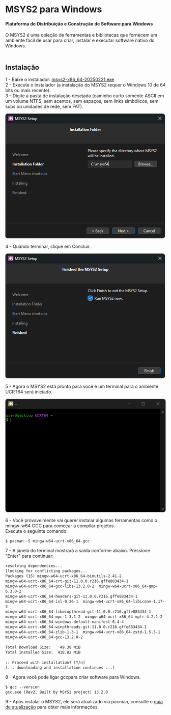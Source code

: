 # MSYS2 para Windows

<h4>Plataforma de Distribuição e Construção de Software para Windows</h2>
O MSYS2 é uma coleção de ferramentas e bibliotecas que fornecem um ambiente fácil de usar para criar, instalar e executar software nativo do Windows.
<br/><br/>

## Instalação
1 -	Baixe o instalador: <a href="https://github.com/msys2/msys2-installer/releases/download/2025-02-21/msys2-x86_64-20250221.exe">msys2-x86_64-20250221.exe</a>  
2 - Execute o instalador (a instalação do MSYS2 requer o Windows 10 de 64 bits ou mais recente).  
3 -	Digite a pasta de instalação desejada (caminho curto somente ASCII em um volume NTFS, sem acentos, sem espaços, sem links simbólicos, sem subs ou unidades de rede, sem FAT).  

<img src="https://github.com/CleyltonAlcantara/CleyltonAlcantara/blob/main/MSYS/Captura1.png">

4 - Quando terminar, clique em Concluir.  

<img src="https://github.com/CleyltonAlcantara/CleyltonAlcantara/blob/main/MSYS/Captura2.png">

5 - Agora o MSYS2 está pronto para você e um terminal para o ambiente UCRT64 será iniciado.  

<img src="https://github.com/CleyltonAlcantara/CleyltonAlcantara/blob/main/MSYS/Captura3.png">

6 - Você provavelmente vai querer instalar algumas ferramentas como o mingw-w64 GCC para começar a compilar projetos.  
Execute o seguinte comando:  

    $ pacman -S mingw-w64-ucrt-x86_64-gcc

7 - A janela do terminal mostrará a saída conforme abaixo. Pressione "Enter" para continuar:

    resolving dependencies...
    1looking for conflicting packages...
    Packages (15) mingw-w64-ucrt-x86_64-binutils-2.41-2
    mingw-w64-ucrt-x86_64-crt-git-11.0.0.r216.gffe883434-1
    mingw-w64-ucrt-x86_64-gcc-libs-13.2.0-2  mingw-w64-ucrt-x86_64-gmp-6.3.0-2
    mingw-w64-ucrt-x86_64-headers-git-11.0.0.r216.gffe883434-1
    mingw-w64-ucrt-x86_64-isl-0.26-1  mingw-w64-ucrt-x86_64-libiconv-1.17-3
    mingw-w64-ucrt-x86_64-libwinpthread-git-11.0.0.r216.gffe883434-1
    mingw-w64-ucrt-x86_64-mpc-1.3.1-2  mingw-w64-ucrt-x86_64-mpfr-4.2.1-2
    mingw-w64-ucrt-x86_64-windows-default-manifest-6.4-4
    mingw-w64-ucrt-x86_64-winpthreads-git-11.0.0.r216.gffe883434-1
    mingw-w64-ucrt-x86_64-zlib-1.3-1  mingw-w64-ucrt-x86_64-zstd-1.5.5-1
    mingw-w64-ucrt-x86_64-gcc-13.2.0-2

    Total Download Size:    49.38 MiB
    Total Installed Size:  418.82 MiB

    :: Proceed with installation? [Y/n]
    [... downloading and installation continues ...]

8 - Agora você pode ligar gccpara criar software para Windows.

    $ gcc --version
    gcc.exe (Rev2, Built by MSYS2 project) 13.2.0
    
9 - Após instalar o MSYS2, ele será atualizado via pacman, consulte o <a href="https://www.msys2.org/docs/updating/"> guia de atualização</a> para obter mais informações.




